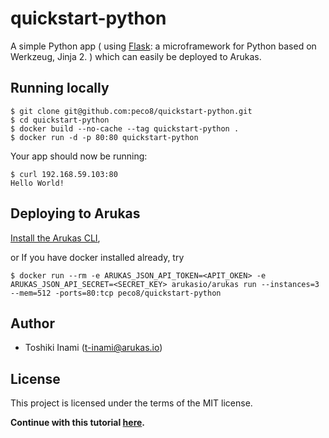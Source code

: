 # quickstart-python
A simple Python app ( using [Flask](http://flask.pocoo.org/): a microframework for Python based on Werkzeug, Jinja 2. ) which can easily be deployed to Arukas.

## Running locally

```
$ git clone git@github.com:peco8/quickstart-python.git
$ cd quickstart-python
$ docker build --no-cache --tag quickstart-python .
$ docker run -d -p 80:80 quickstart-python
```

Your app should now be running:

```
$ curl 192.168.59.103:80
Hello World!
```

## Deploying to Arukas

[Install the Arukas CLI](https://github.com/arukasio/cli),

or If you have docker installed already, try
```
$ docker run --rm -e ARUKAS_JSON_API_TOKEN=<APIT_OKEN> -e ARUKAS_JSON_API_SECRET=<SECRET_KEY> arukasio/arukas run --instances=3 --mem=512 -ports=80:tcp peco8/quickstart-python
```
## Author

* Toshiki Inami (<t-inami@arukas.io>)

## License

This project is licensed under the terms of the MIT license.

**Continue with this tutorial [here](/).**
